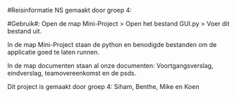#Reisinformatie NS gemaakt door groep 4:

#Gebruik#: Open de map Mini-Project > Open het bestand GUI.py > Voer dit bestand uit.


In de map Mini-Project staan de python en benodigde bestanden om de applicatie goed te laten runnen. 

In de map documenten staan al onze documenten: Voortgangsverslag, eindverslag, teamovereenkomst en de psds.

Dit project is gemaakt door groep 4: Siham, Benthe, Mike en Koen
